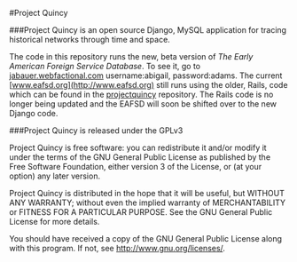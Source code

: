 #Project Quincy

###Project Quincy is an open source Django, MySQL application for tracing historical networks through time and space.

The code in this repository runs the new, beta version of _The Early American Foreign Service Database_.  To see it, go to [jabauer.webfactional.com](http://jabauer.webfactional.com) username:abigail, password:adams.  The current [www.eafsd.org](http://www.eafsd.org) still runs using the older, Rails, code which can be found in the [projectquincy](https://github.com/jabauer/ProjectQuincy) repository.  The Rails code is no longer being updated and the EAFSD will soon be shifted over to the new Django code.

###Project Quincy is released under the GPLv3

Project Quincy is free software: you can redistribute it and/or modify
it under the terms of the GNU General Public License as published by
the Free Software Foundation, either version 3 of the License, or
(at your option) any later version.

   
Project Quincy is distributed in the hope that it will be useful,
but WITHOUT ANY WARRANTY; without even the implied warranty of
MERCHANTABILITY or FITNESS FOR A PARTICULAR PURPOSE.  See the
GNU General Public License for more details.

You should have received a copy of the GNU General Public License
along with this program.  If not, see <http://www.gnu.org/licenses/>.
